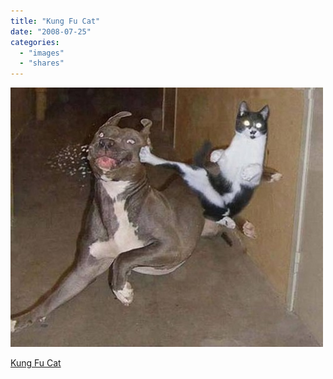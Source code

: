 ```yaml
---
title: "Kung Fu Cat"
date: "2008-07-25"
categories: 
  - "images"
  - "shares"
---
```


![](images/4wnP83SaFbu9htop4qI8Zn6m_540.jpg)

[Kung Fu Cat](http://pixdaus.com/single.php?id=65895)
